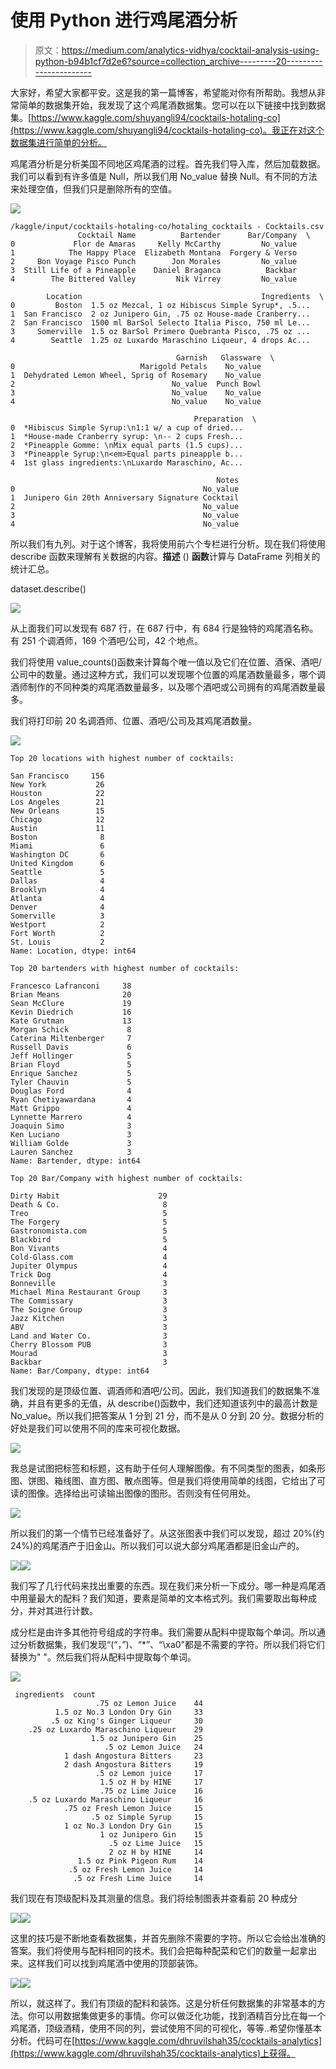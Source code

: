 # 使用 Python 进行鸡尾酒分析

> 原文：<https://medium.com/analytics-vidhya/cocktail-analysis-using-python-b94b1cf7d2e6?source=collection_archive---------20----------------------->

大家好，希望大家都平安。这是我的第一篇博客，希望能对你有所帮助。我想从非常简单的数据集开始，我发现了这个鸡尾酒数据集。您可以在以下链接中找到数据集。[https://www.kaggle.com/shuyangli94/cocktails-hotaling-co](https://www.kaggle.com/shuyangli94/cocktails-hotaling-co)。我正在对这个数据集进行简单的分析。

鸡尾酒分析是分析美国不同地区鸡尾酒的过程。首先我们导入库，然后加载数据。我们可以看到有许多值是 Null，所以我们用 No_value 替换 Null。有不同的方法来处理空值，但我们只是删除所有的空值。

![](img/1e110105891a89927b57c3f0c312afa9.png)

```
/kaggle/input/cocktails-hotaling-co/hotaling_cocktails - Cocktails.csv
               Cocktail Name          Bartender      Bar/Company  \
0             Flor de Amaras     Kelly McCarthy         No_value   
1            The Happy Place  Elizabeth Montana  Forgery & Verso   
2     Bon Voyage Pisco Punch        Jon Morales         No_value   
3  Still Life of a Pineapple    Daniel Braganca          Backbar   
4        The Bittered Valley         Nik Virrey         No_value   

        Location                                        Ingredients  \
0         Boston  1.5 oz Mezcal, 1 oz Hibiscus Simple Syrup*, .5...   
1  San Francisco  2 oz Junipero Gin, .75 oz House-made Cranberry...   
2  San Francisco  1500 ml BarSol Selecto Italia Pisco, 750 ml Le...   
3     Somerville  1.5 oz BarSol Primero Quebranta Pisco, .75 oz ...   
4        Seattle  1.25 oz Luxardo Maraschino Liqueur, 4 drops Ac...   

                                     Garnish   Glassware  \
0                            Marigold Petals    No_value   
1  Dehydrated Lemon Wheel, Sprig of Rosemary    No_value   
2                                   No_value  Punch Bowl   
3                                   No_value    No_value   
4                                   No_value    No_value   

                                         Preparation  \
0  *Hibiscus Simple Syrup:\n1:1 w/ a cup of dried...   
1  *House-made Cranberry syrup: \n-- 2 cups Fresh...   
2  *Pineapple Gomme: \nMix equal parts (1.5 cups)...   
3  *Pineapple Syrup:\n<em>Equal parts pineapple b...   
4  1st glass ingredients:\nLuxardo Maraschino, Ac...   

                                              Notes  
0                                          No_value  
1  Junipero Gin 20th Anniversary Signature Cocktail  
2                                          No_value  
3                                          No_value  
4                                          No_value
```

所以我们有九列。对于这个博客，我将使用前六个专栏进行分析。现在我们将使用 describe 函数来理解有关数据的内容。**描述** () **函数**计算与 DataFrame 列相关的统计汇总。

dataset.describe()

![](img/edbdc08aac9f49a3f2adf9f087b70c36.png)

从上面我们可以发现有 687 行，在 687 行中，有 684 行是独特的鸡尾酒名称。有 251 个调酒师，169 个酒吧/公司，42 个地点。

我们将使用 value_counts()函数来计算每个唯一值以及它们在位置、酒保、酒吧/公司中的数量。通过这种方式，我们可以发现哪个位置的鸡尾酒数量最多，哪个调酒师制作的不同种类的鸡尾酒数量最多，以及哪个酒吧或公司拥有的鸡尾酒数量最多。

我们将打印前 20 名调酒师、位置、酒吧/公司及其鸡尾酒数量。

![](img/c5a9ada1e4fc832fa7b8920b620e1011.png)

```
Top 20 locations with highest number of cocktails:

San Francisco     156
New York           26
Houston            22
Los Angeles        21
New Orleans        15
Chicago            12
Austin             11
Boston              8
Miami               6
Washington DC       6
United Kingdom      6
Seattle             5
Dallas              4
Brooklyn            4
Atlanta             4
Denver              4
Somerville          3
Westport            2
Fort Worth          2
St. Louis           2
Name: Location, dtype: int64

Top 20 bartenders with highest number of cocktails:

Francesco Lafranconi     38
Brian Means              20
Sean McClure             19
Kevin Diedrich           16
Kate Grutman             13
Morgan Schick             8
Caterina Miltenberger     7
Russell Davis             6
Jeff Hollinger            5
Brian Floyd               5
Enrique Sanchez           5
Tyler Chauvin             5
Douglas Ford              4
Ryan Chetiyawardana       4
Matt Grippo               4
Lynnette Marrero          4
Joaquin Simo              3
Ken Luciano               3
William Golde             3
Lauren Sanchez            3
Name: Bartender, dtype: int64

Top 20 Bar/Company with highest number of cocktails:

Dirty Habit                      29
Death & Co.                       8
Treo                              5
The Forgery                       5
Gastronomista.com                 5
Blackbird                         5
Bon Vivants                       4
Cold-Glass.com                    4
Jupiter Olympus                   4
Trick Dog                         4
Bonneville                        3
Michael Mina Restaurant Group     3
The Commissary                    3
The Soigne Group                  3
Jazz Kitchen                      3
ABV                               3
Land and Water Co.                3
Cherry Blossom PUB                3
Mourad                            3
Backbar                           3
Name: Bar/Company, dtype: int64
```

我们发现的是顶级位置、调酒师和酒吧/公司。因此，我们知道我们的数据集不准确，并且有更多的无值，从 describe()函数中，我们还知道该列中的最高计数是 No_value。所以我们把答案从 1 分到 21 分，而不是从 0 分到 20 分。数据分析的好处是我们可以使用不同的库来可视化数据。

![](img/9d7ee1fc89203472dd8ea2373d2afccb.png)

我总是试图把标签和标题，这有助于任何人理解图像。有不同类型的图表，如条形图、饼图、箱线图、直方图、散点图等。但是我们将使用简单的线图，它给出了可读的图像。选择给出可读输出图像的图形。否则没有任何用处。

![](img/4f94d25f854c6384a6f1827c0884f3b7.png)

所以我们的第一个情节已经准备好了。从这张图表中我们可以发现，超过 20%(约 24%)的鸡尾酒产于旧金山。所以我们可以说大部分鸡尾酒都是旧金山产的。

![](img/db301682994fc2002865c01f1e5f62c2.png)![](img/41f44a0e038e783769866316c6869331.png)

我们写了几行代码来找出重要的东西。现在我们来分析一下成分。哪一种是鸡尾酒中用量最大的配料？我们知道，要素是简单的文本格式列。我们需要取出每种成分，并对其进行计数。

成分栏是由许多其他符号组成的字符串。我们需要从配料中提取每个单词。所以通过分析数据集，我们发现“(“，”)、“*”、“\xa0”都是不需要的字符。所以我们将它们替换为" "。然后我们将从配料中提取每个单词。

![](img/2e936e46e103ef3c0aaec9a57f427717.png)

```
 ingredients  count
                   .75 oz Lemon Juice    44
          1.5 oz No.3 London Dry Gin     33
         .5 oz King's Ginger Liqueur     30
    .25 oz Luxardo Maraschino Liqueur    29
                  1.5 oz Junipero Gin    25
                     .5 oz Lemon Juice   24
            1 dash Angostura Bitters     23
            2 dash Angostura Bitters     19
                   .5 oz Lemon juice     17
                    1.5 oz H by HINE     17
                    .75 oz Lime Juice    16
    .5 oz Luxardo Maraschino Liqueur     16
            .75 oz Fresh Lemon Juice     15
                  .5 oz Simple Syrup     15
            1 oz No.3 London Dry Gin     15
                    1 oz Junipero Gin    15
                      .5 oz Lime Juice   15
                      2 oz H by HINE     14
               1.5 oz Pink Pigeon Rum    14
             .5 oz Fresh Lemon Juice     14
              .5 oz Fresh Lime Juice     14
```

我们现在有顶级配料及其测量的信息。我们将绘制图表并查看前 20 种成分

![](img/04f601cd38c5460737fee654585e0626.png)![](img/8bccfdf0446662af2aa8f0c4cd38adb1.png)

这里的技巧是不断地查看数据集，并首先删除不需要的字符。所以它会给出准确的答案。我们将使用与配料相同的技术。我们会把每种配菜和它们的数量一起拿出来。这样我们可以找到鸡尾酒中使用的顶部装饰。

![](img/78404e98c7bac0d35a435c03b0c4ca28.png)![](img/e95c5f89f884baa350b8e0b57a258dde.png)

所以，就这样了。我们有顶级的配料和装饰。这是分析任何数据集的非常基本的方法。你可以用数据集做更多的事情。你可以做泛化功能，找到酒精百分比在每一个鸡尾酒，顶级酒精，使用不同的列，尝试使用不同的可视化，等等..希望你懂基本分析。代码可在[https://www.kaggle.com/dhruvilshah35/cocktails-analytics](https://www.kaggle.com/dhruvilshah35/cocktails-analytics)上获得。